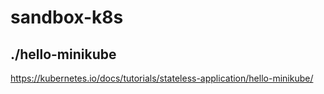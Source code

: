 # sandbox-k8s

## ./hello-minikube
https://kubernetes.io/docs/tutorials/stateless-application/hello-minikube/

